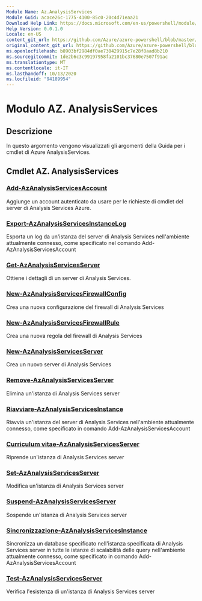 ```yaml
---
Module Name: Az.AnalysisServices
Module Guid: acace26c-1775-4100-85c0-20c4d71eaa21
Download Help Link: https://docs.microsoft.com/en-us/powershell/module/az.analysisservices
Help Version: 0.0.1.0
Locale: en-US
content_git_url: https://github.com/Azure/azure-powershell/blob/master/src/AnalysisServices/AnalysisServices/help/Az.AnalysisServices.md
original_content_git_url: https://github.com/Azure/azure-powershell/blob/master/src/AnalysisServices/AnalysisServices/help/Az.AnalysisServices.md
ms.openlocfilehash: b8903bf2984df0ae730429915c7e28f8aad8b210
ms.sourcegitcommit: 1de2b6c3c99197958fa2101bc37680e7507f91ac
ms.translationtype: MT
ms.contentlocale: it-IT
ms.lasthandoff: 10/13/2020
ms.locfileid: "94189954"
---
```

# Modulo AZ. AnalysisServices
## Descrizione
In questo argomento vengono visualizzati gli argomenti della Guida per i cmdlet di Azure AnalysisServices.

## Cmdlet AZ. AnalysisServices
### [Add-AzAnalysisServicesAccount](Add-AzAnalysisServicesAccount.md)
Aggiunge un account autenticato da usare per le richieste di cmdlet del server di Analysis Services Azure.

### [Export-AzAnalysisServicesInstanceLog](Export-AzAnalysisServicesInstanceLog.md)
Esporta un log da un'istanza del server di Analysis Services nell'ambiente attualmente connesso, come specificato nel comando Add-AzAnalysisServicesAccount

### [Get-AzAnalysisServicesServer](Get-AzAnalysisServicesServer.md)
Ottiene i dettagli di un server di Analysis Services.

### [New-AzAnalysisServicesFirewallConfig](New-AzAnalysisServicesFirewallConfig.md)
Crea una nuova configurazione del firewall di Analysis Services 

### [New-AzAnalysisServicesFirewallRule](New-AzAnalysisServicesFirewallRule.md)
Crea una nuova regola del firewall di Analysis Services

### [New-AzAnalysisServicesServer](New-AzAnalysisServicesServer.md)
Crea un nuovo server di Analysis Services

### [Remove-AzAnalysisServicesServer](Remove-AzAnalysisServicesServer.md)
Elimina un'istanza di Analysis Services server

### [Riavviare-AzAnalysisServicesInstance](Restart-AzAnalysisServicesInstance.md)
Riavvia un'istanza del server di Analysis Services nell'ambiente attualmente connesso, come specificato in comando Add-AzAnalysisServicesAccount

### [Curriculum vitae-AzAnalysisServicesServer](Resume-AzAnalysisServicesServer.md)
Riprende un'istanza di Analysis Services server

### [Set-AzAnalysisServicesServer](Set-AzAnalysisServicesServer.md)
Modifica un'istanza di Analysis Services server

### [Suspend-AzAnalysisServicesServer](Suspend-AzAnalysisServicesServer.md)
Sospende un'istanza di Analysis Services server

### [Sincronizzazione-AzAnalysisServicesInstance](Sync-AzAnalysisServicesInstance.md)
Sincronizza un database specificato nell'istanza specificata di Analysis Services server in tutte le istanze di scalabilità delle query nell'ambiente attualmente connesso, come specificato in comando Add-AzAnalysisServicesAccount

### [Test-AzAnalysisServicesServer](Test-AzAnalysisServicesServer.md)
Verifica l'esistenza di un'istanza di Analysis Services server

